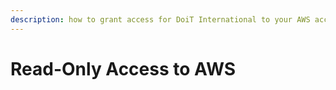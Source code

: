 ```yaml
---
description: how to grant access for DoiT International to your AWS accounts
---
```


# Read-Only Access to AWS

